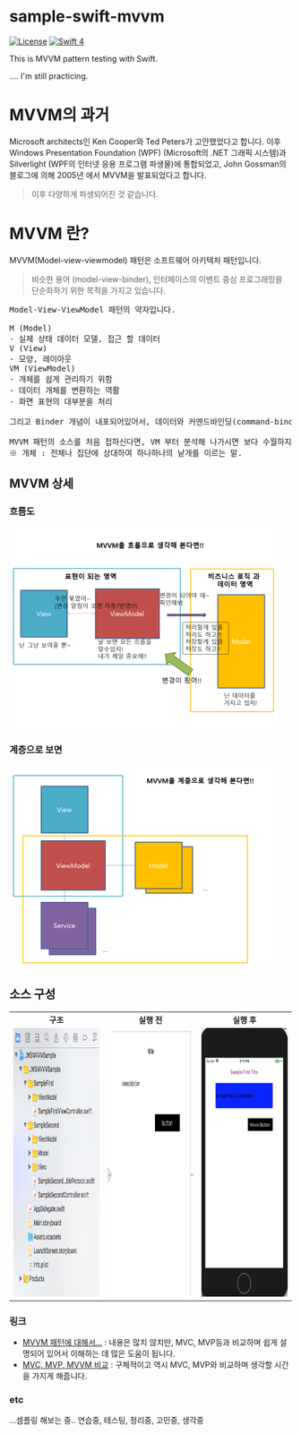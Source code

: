 # sample-swift-mvvm
[![License](http://img.shields.io/badge/License-MIT-green.svg?style=flat)](https://github.com/clintjang/JWSBoltsSwiftSample/blob/master/LICENSE) [![Swift 4](https://img.shields.io/badge/swift-4.0-orange.svg?style=flat)](https://swift.org) 

This is MVVM pattern testing with Swift.

.... I'm still practicing.

# MVVM의 과거
Microsoft architects인 Ken Cooper와 Ted Peters가 고안했었다고 합니다.
이후 Windows Presentation Foundation (WPF) (Microsoft의 .NET 그래픽 시스템)과 Silverlight (WPF의 인터넷 응용 프로그램 파생물)에 통합되었고, John Gossman의 블로그에 의해 2005년 에서 MVVM을 발표되었다고 합니다.
> 이후 다양하게 파생되어진 것 같습니다. 

# MVVM 란?
MVVM(Model-view-viewmodel) 패턴은 소프트웨어 아키텍처 패턴입니다.
> 비슷한 용어 (model-view-binder), 인터페이스의 이벤트 중심 프로그래밍을 단순화하기 위한 목적을 가지고 있습니다.

<pre>
Model-View-ViewModel 패턴의 약자입니다.

M (Model)
- 실제 상태 데이터 모델, 접근 할 데이터
V (View)
- 모양, 레이아웃
VM (ViewModel)
- 개체를 쉽게 관리하기 위함
- 데이터 개체를 변환하는 역활
- 화면 표현의 대부분을 처리

그리고 Binder 개념이 내포되어있어서, 데이터와 커멘드바인딩(command-binding, Declarative data)가 뷰 모델과 뷰을 데이터가 동기화할 의무를 없도록 만듭니다. 실행을 하게 하고, 속성이 연결되어있어서 속성값 변경시 뷰에 반영되도록 합니다.

MVVM 패턴의 소스를 처음 접하신다면, VM 부터 분석해 나가시면 보다 수월하지 않을 까 싶습니다.
※ 개체 : 전체나 집단에 상대하여 하나하나의 낱개를 이르는 말.
</pre>

## MVVM 상세
### 흐름도
<img width="480" height="360" src="/Image/mvvm흐름도임.png"></img>

### 계층으로 보면
<img width="480" height="360" src="/Image/mvvm계층도임.png"></img>

## 소스 구성
<table style="width:100%">
  <tr>
	<th>구조</th> 
    <th>실행 전</th>
    <th>실행 후</th> 
  </tr>
  <tr>
  	<td><img width="268" height="480" src="/Image/structure_00.png"></img></td>
    <td><img width="268" height="480" src="/Image/run_00.png"></img></td>
    <td><img width="268" height="480" src="/Image/run_01.png"></img></td> 
  </tr>
</table>

### 링크
- [MVVM 패턴에 대해서...](https://blog.outsider.ne.kr/672) : 내용은 많치 않치만, MVC, MVP등과 비교하며 쉽게 설명되어 있어서 이해하는 데 많은 도움이 됩니다. 
- [MVC, MVP, MVVM 비교](https://magi82.github.io/android-mvc-mvp-mvvm/) : 구체적이고 역시 MVC, MVP와 비교하며 생각할 시간을 가지게 해줍니다.

### etc
...셈플링 해보는 중.. 연습중, 테스팅, 정리중, 고민중, 생각중